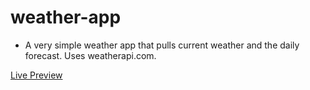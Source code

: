 # weather-app

- A very simple weather app that pulls current weather and the daily forecast. Uses weatherapi.com.

[Live Preview](https://devinjordan.github.io/weather-app)